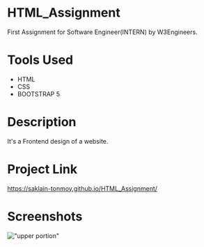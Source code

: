 # HTML_Assignment
First Assignment for Software Engineer(INTERN) by W3Engineers.

# Tools Used
* HTML
* CSS
* BOOTSTRAP 5

# Description
It's a Frontend design of a website.

# Project Link
https://saklain-tonmoy.github.io/HTML_Assignment/

# Screenshots
!["upper portion"](/assets/images/screenshot-1.png)
